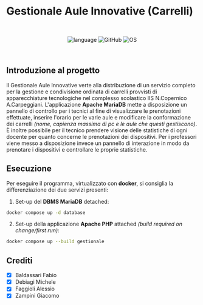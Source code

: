 # Gestionale Aule Innovative (Carrelli)

<br>
<div align="center">

![language](https://img.shields.io/github/languages/top/th3-riddler/gestionale_aule_innovative?style=for-the-badge&logo=php&logoColor=white&color=b4befe)
![GitHub](https://img.shields.io/badge/github-000000?style=for-the-badge&logo=github)
![OS](https://img.shields.io/badge/linux-FCC624?style=for-the-badge&logo=linux&logoColor=black)

</div>
<br>

## Introduzione al progetto
Il Gestionale Aule Innovative verte alla distribuzione di un servizio completo per la gestione e condivisione ordinata di carrelli provvisti di apparecchiature tecnologiche nel complesso scolastico IIS N.Copernico A.Carpeggiani.
L'applicazione **Apache MariaDB** mette a disposizione un pannello di controllo per i tecnici al fine di visualizzare le prenotazioni effettuate, inserire l'orario per le varie aule e modificare la conformazione dei carrelli *(nome, capienza massima di pc e le aule che questi gestiscono)*. È inoltre possibile per il tecnico prendere visione delle statistiche di ogni docente per quanto concerne le prenotazioni dei dispositivi. Per i professori viene messo a disposizione invece un pannello di interazione in modo da prenotare i dispositivi e controllare le proprie statistiche.
## Esecuzione
Per eseguire il programma, virtualizzato con **docker**, si consiglia la differenziazione dei due servizi presenti:
1. Set-up del **DBMS MariaDB** detached:
```bash
docker compose up -d database
```
2. Set-up della applicazione **Apache PHP** attached *(build required on change/first run)*:
```bash
docker compose up --build gestionale
```
## Crediti
- [x] Baldassari   Fabio
- [x] Debiagi Michele
- [x] Faggioli Alessio
- [x] Zampini Giacomo
